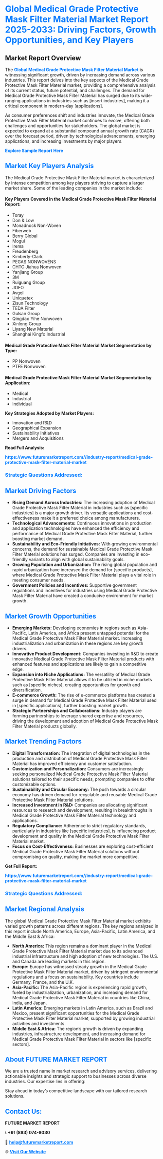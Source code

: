 <h1 style="color: #007BFF;">Global Medical Grade Protective Mask Filter Material Market Report 2025-2033: Driving Factors, Growth Opportunities, and Key Players</h1>

<section id="overview">
<h2>Market Report Overview</h2>
<p>The <a href="https://www.futuremarketreport.com//industry-report/medical-grade-protective-mask-filter-material-market" style="color: #007BFF; text-decoration: none;"><strong>Global Medical Grade Protective Mask Filter Material Market</strong></a> is witnessing significant growth, driven by increasing demand across various industries. This report delves into the key aspects of the Medical Grade Protective Mask Filter Material market, providing a comprehensive analysis of its current status, future potential, and challenges. The demand for Medical Grade Protective Mask Filter Material has surged due to its wide-ranging applications in industries such as [insert industries], making it a critical component in modern-day [applications].</p>
<p>As consumer preferences shift and industries innovate, the Medical Grade Protective Mask Filter Material market continues to evolve, offering both challenges and opportunities for stakeholders. The global market is expected to expand at a substantial compound annual growth rate (CAGR) over the forecast period, driven by technological advancements, emerging applications, and increasing investments by major players.</p>
</section>

<section id="overview">
<p><a href="https://www.futuremarketreport.com//request-sample/reportId=78117" style="color: #007BFF; text-decoration: none;"><strong>Explore Sample Report Here</strong></a></p>
</section>

<section id="key-players">
<h2 style="color: #007BFF;">Market Key Players Analysis</h2>
<p>The Medical Grade Protective Mask Filter Material market is characterized by intense competition among key players striving to capture a larger market share. Some of the leading companies in the market include:</p>
<h4>Key Players Covered in the Medical Grade Protective Mask Filter Material Report:</h4>
<ul><li>Toray</li><li>Don &amp; Low</li><li>Monadnock Non-Woven</li><li>Fiberweb</li><li>Berry Global</li><li>Mogul</li><li>Irema</li><li>Freudenberg</li><li>Kimberly-Clark</li><li>PEGAS NONWOVENS</li><li>CHTC Jiahua Nonwoven</li><li>Yanjiang Group</li><li>3M</li><li>Ruiguang Group</li><li>JOFO</li><li>Avgol</li><li>Uniquetex</li><li>Zisun Technology</li><li>TEDA Filter</li><li>Gulsan Group</li><li>Qingdao Yihe Nonwoven</li><li>Xinlong Group</li><li>Liyang New Material</li><li>Shanghai Kingfo Industrial</li></ul>
<h4>Medical Grade Protective Mask Filter Material Market Segmentation by Type:</h4>
<ul><li>PP Nonwoven</li><li>PTFE Nonwoven</li></ul>

<h4>Medical Grade Protective Mask Filter Material Market Segmentation by Application:</h4>
<ul><li>Medical</li><li>Industrial</li><li>Individual</li></ul>
<p><strong>Key Strategies Adopted by Market Players:</strong></p>
<ul>
<li>Innovation and R&D</li>
<li>Geographical Expansion</li>
<li>Sustainability Initiatives</li>
<li>Mergers and Acquisitions</li>
</ul>
</section>

<section>
<p><strong>Read Full Analysis: </strong></p><a href="https://www.futuremarketreport.com//industry-report/medical-grade-protective-mask-filter-material-market" style="color: #007BFF; text-decoration: none;"><strong>https://www.futuremarketreport.com//industry-report/medical-grade-protective-mask-filter-material-market</strong></a>
<h3 style="color: #007BFF;">Strategic Questions Addressed:</h3>
</section>

<section id="driving-factors">
<h2 style="color: #007BFF;">Market Driving Factors</h2>
<ul>
<li><strong>Rising Demand Across Industries:</strong> The increasing adoption of Medical Grade Protective Mask Filter Material in industries such as [specific industries] is a major growth driver. Its versatile applications and cost-effectiveness make it a preferred choice among manufacturers.</li>
<li><strong>Technological Advancements:</strong> Continuous innovations in production and application technologies have enhanced the efficiency and performance of Medical Grade Protective Mask Filter Material, further boosting market demand.</li>
<li><strong>Sustainability and Eco-Friendly Initiatives:</strong> With growing environmental concerns, the demand for sustainable Medical Grade Protective Mask Filter Material solutions has surged. Companies are investing in eco-friendly variants to align with global sustainability goals.</li>
<li><strong>Growing Population and Urbanization:</strong> The rising global population and rapid urbanization have increased the demand for [specific products], where Medical Grade Protective Mask Filter Material plays a vital role in meeting consumer needs.</li>
<li><strong>Government Policies and Incentives:</strong> Supportive government regulations and incentives for industries using Medical Grade Protective Mask Filter Material have created a conducive environment for market growth.</li>
</ul>
</section>

<section id="growth-opportunities">
<h2 style="color: #007BFF;">Market Growth Opportunities</h2>
<ul>
<li><strong>Emerging Markets:</strong> Developing economies in regions such as Asia-Pacific, Latin America, and Africa present untapped potential for the Medical Grade Protective Mask Filter Material market. Increasing industrialization and urbanization in these regions are key growth drivers.</li>
<li><strong>Innovative Product Development:</strong> Companies investing in R&D to create innovative Medical Grade Protective Mask Filter Material products with enhanced features and applications are likely to gain a competitive edge.</li>
<li><strong>Expansion into Niche Applications:</strong> The versatility of Medical Grade Protective Mask Filter Material allows it to be utilized in niche markets such as [specific niches], creating opportunities for growth and diversification.</li>
<li><strong>E-commerce Growth:</strong> The rise of e-commerce platforms has created a surge in demand for Medical Grade Protective Mask Filter Material used in [specific applications], further boosting market growth.</li>
<li><strong>Strategic Partnerships and Collaborations:</strong> Industry players are forming partnerships to leverage shared expertise and resources, driving the development and adoption of Medical Grade Protective Mask Filter Material products globally.</li>
</ul>
</section>

<section id="trending-factors">
<h2 style="color: #007BFF;">Market Trending Factors</h2>
<ul>
<li><strong>Digital Transformation:</strong> The integration of digital technologies in the production and distribution of Medical Grade Protective Mask Filter Material has improved efficiency and customer satisfaction.</li>
<li><strong>Customization and Personalization:</strong> Consumers are increasingly seeking personalized Medical Grade Protective Mask Filter Material solutions tailored to their specific needs, prompting companies to offer customizable options.</li>
<li><strong>Sustainability and Circular Economy:</strong> The push towards a circular economy has driven demand for recyclable and reusable Medical Grade Protective Mask Filter Material solutions.</li>
<li><strong>Increased Investment in R&D:</strong> Companies are allocating significant resources to research and development, resulting in breakthroughs in Medical Grade Protective Mask Filter Material technology and applications.</li>
<li><strong>Regulatory Compliance:</strong> Adherence to strict regulatory standards, particularly in industries like [specific industries], is influencing product development and quality in the Medical Grade Protective Mask Filter Material market.</li>
<li><strong>Focus on Cost-Effectiveness:</strong> Businesses are exploring cost-efficient Medical Grade Protective Mask Filter Material solutions without compromising on quality, making the market more competitive.</li>
</ul>
</section>

<section>
<p><strong>Get Full Report: </strong></p><a href="https://www.futuremarketreport.com//industry-report/medical-grade-protective-mask-filter-material-market" style="color: #007BFF; text-decoration: none;"><strong>https://www.futuremarketreport.com//industry-report/medical-grade-protective-mask-filter-material-market</strong></a>
<h3 style="color: #007BFF;">Strategic Questions Addressed:</h3>
</section>


<section id="regional-analysis">
<h2 style="color: #007BFF;">Market Regional Analysis</h2>
<p>The global Medical Grade Protective Mask Filter Material market exhibits varied growth patterns across different regions. The key regions analyzed in this report include North America, Europe, Asia-Pacific, Latin America, and the Middle East & Africa:</p>
<ul>
<li><strong>North America:</strong> This region remains a dominant player in the Medical Grade Protective Mask Filter Material market due to its advanced industrial infrastructure and high adoption of new technologies. The U.S. and Canada are leading markets in this region.</li>
<li><strong>Europe:</strong> Europe has witnessed steady growth in the Medical Grade Protective Mask Filter Material market, driven by stringent environmental regulations and a focus on sustainability. Key countries include Germany, France, and the U.K.</li>
<li><strong>Asia-Pacific:</strong> The Asia-Pacific region is experiencing rapid growth, fueled by industrialization, urbanization, and increasing demand for Medical Grade Protective Mask Filter Material in countries like China, India, and Japan.</li>
<li><strong>Latin America:</strong> Emerging markets in Latin America, such as Brazil and Mexico, present significant opportunities for the Medical Grade Protective Mask Filter Material market, supported by growing industrial activities and investments.</li>
<li><strong>Middle East & Africa:</strong> The region’s growth is driven by expanding industries, infrastructure development, and increasing demand for Medical Grade Protective Mask Filter Material in sectors like [specific sectors].</li>
</ul>
</section>

<footer>
<h2 style="color: #007BFF;">About FUTURE MARKET REPORT</h2>
<p>We are a trusted name in market research and advisory services, delivering actionable insights and strategic support to businesses across diverse industries. Our expertise lies in offering:</p>

<p>Stay ahead in today’s competitive landscape with our tailored research solutions.</p>

<h2 style="color: #007BFF;">Contact Us:</h2>
<p><strong>FUTURE MARKET REPORT</strong></p>
<p>📞 <strong>+91 (883) 074-8030</strong></p>
<p>📧 <strong><a href="mailto:help@futuremarketreport.com" style="color: #007BFF;">help@futuremarketreport.com</a></strong></p>
<p>🌐 <strong><a href="https://www.futuremarketreport.com/" style="color: #007BFF;">Visit Our Website</a></strong></p>
</footer>